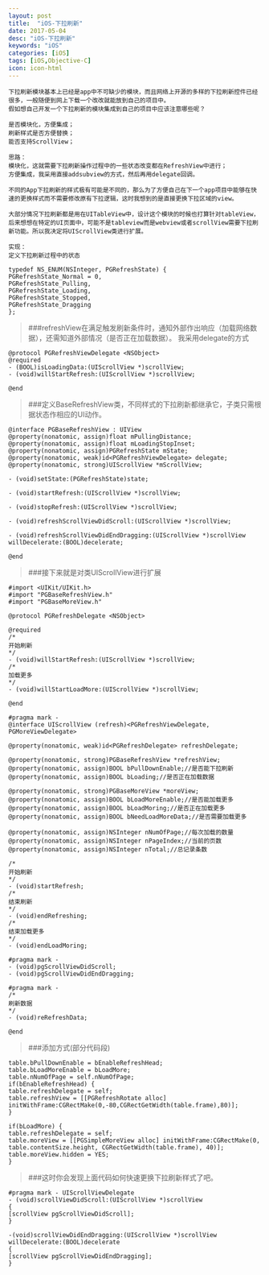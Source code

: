 ```yaml
---
layout: post
title:  "iOS-下拉刷新"
date: 2017-05-04
desc: "iOS-下拉刷新"
keywords: "iOS"
categories: [iOS]
tags: [iOS,Objective-C]
icon: icon-html
---
```


    下拉刷新模块基本上已经是app中不可缺少的模块，而且网络上开源的多样的下拉刷新控件已经很多，一般随便到网上下载一个改改就能放到自己的项目中。
    假如想自己开发一个下拉刷新的模块集成到自己的项目中应该注意哪些呢？

    是否模块化，方便集成；
    刷新样式是否方便替换；
    能否支持ScrollView；

    思路：
    模块化，这就需要下拉刷新操作过程中的一些状态改变都在RefreshView中进行；
    方便集成，我采用直接addsubview的方式，然后再用delegate回调。
    
    不同的App下拉刷新的样式极有可能是不同的，那么为了方便自己在下一个app项目中能够在快速的更换样式而不需要修改原有下拉逻辑，这时我想到的是直接更换下拉区域的view。
    
    大部分情况下拉刷新都是用在UITableView中，设计这个模块的时候也打算针对tableView，后来想想在特定的UI页面中，可能不是tableview而是webview或者scrollView需要下拉刷新功能。所以我决定将UIScrollView类进行扩展。
    
    实现：
    定义下拉刷新过程中的状态

    typedef NS_ENUM(NSInteger, PGRefreshState) {
    PGRefreshState_Normal = 0,
    PGRefreshState_Pulling,
    PGRefreshState_Loading,
    PGRefreshState_Stopped,
    PGRefreshState_Dragging
    };

>###refreshView在满足触发刷新条件时，通知外部作出响应（加载网络数据），还需知道外部情况（是否正在加载数据）。
    我采用delegate的方式

    @protocol PGRefreshViewDelegate <NSObject>
    @required
    - (BOOL)isLoadingData:(UIScrollView *)scrollView;
    - (void)willStartRefresh:(UIScrollView *)scrollView;
    
    @end

>###定义BaseRefreshView类，不同样式的下拉刷新都继承它，子类只需根据状态作相应的UI动作。

    @interface PGBaseRefreshView : UIView
    @property(nonatomic, assign)float mPullingDistance;
    @property(nonatomic, assign)float mLoadingStopInset;
    @property(nonatomic, assign)PGRefreshState mState;
    @property(nonatomic, weak)id<PGRefreshViewDelegate> delegate;
    @property(nonatomic, strong)UIScrollView *mScrollView;

    - (void)setState:(PGRefreshState)state;
    
    - (void)startRefresh:(UIScrollView *)scrollView;
    
    - (void)stopRefresh:(UIScrollView *)scrollView;
    
    - (void)refreshScrollViewDidScroll:(UIScrollView *)scrollView;
    
    - (void)refreshScrollViewDidEndDragging:(UIScrollView *)scrollView willDecelerate:(BOOL)decelerate;
    
    @end

>###接下来就是对类UIScrollView进行扩展

    #import <UIKit/UIKit.h>
    #import "PGBaseRefreshView.h"
    #import "PGBaseMoreView.h"

    @protocol PGRefreshDelegate <NSObject>

    @required
    /*
    开始刷新
    */
    - (void)willStartRefresh:(UIScrollView *)scrollView;
    /*
    加载更多
    */
    - (void)willStartLoadMore:(UIScrollView *)scrollView;
    
    @end

    #pragma mark -
    @interface UIScrollView (refresh)<PGRefreshViewDelegate, PGMoreViewDelegate>
    
    @property(nonatomic, weak)id<PGRefreshDelegate> refreshDelegate;
    
    @property(nonatomic, strong)PGBaseRefreshView *refreshView;
    @property(nonatomic, assign)BOOL bPullDownEnable;//是否能下拉刷新
    @property(nonatomic, assign)BOOL bLoading;//是否正在加载数据
    
    @property(nonatomic, strong)PGBaseMoreView *moreView;
    @property(nonatomic, assign)BOOL bLoadMoreEnable;//是否能加载更多
    @property(nonatomic, assign)BOOL bLoadMoring;//是否正在加载更多
    @property(nonatomic, assign)BOOL bNeedLoadMoreData;//是否需要加载更多
    
    @property(nonatomic, assign)NSInteger nNumOfPage;//每次加载的数量
    @property(nonatomic, assign)NSInteger nPageIndex;//当前的页数
    @property(nonatomic, assign)NSInteger nTotal;//总记录条数
    
    /*
    开始刷新
    */
    - (void)startRefresh;
    /*
    结束刷新
    */
    - (void)endRefreshing;
    /*
    结束加载更多
    */
    - (void)endLoadMoring;
    
    #pragma mark -
    - (void)pgScrollViewDidScroll;
    - (void)pgScrollViewDidEndDragging;
    
    #pragma mark -
    /*
    刷新数据
    */
    - (void)reRefreshData;
    
    @end
    
>###添加方式(部分代码段)
    
    table.bPullDownEnable = bEnableRefreshHead;
    table.bLoadMoreEnable = bLoadMore;
    table.nNumOfPage = self.nNumOfPage;
    if(bEnableRefreshHead) {
    table.refreshDelegate = self;
    table.refreshView = [[PGRefreshRotate alloc] initWithFrame:CGRectMake(0,-80,CGRectGetWidth(table.frame),80)];
    }
    
    if(bLoadMore) {
    table.refreshDelegate = self;
    table.moreView = [[PGSimpleMoreView alloc] initWithFrame:CGRectMake(0, table.contentSize.height, CGRectGetWidth(table.frame), 40)];
    table.moreView.hidden = YES;
    }
    
>###这时你会发现上面代码如何快速更换下拉刷新样式了吧。

    #pragma mark - UIScrollViewDelegate
    - (void)scrollViewDidScroll:(UIScrollView *)scrollView
    {
    [scrollView pgScrollViewDidScroll];
    }
    
    -(void)scrollViewDidEndDragging:(UIScrollView *)scrollView willDecelerate:(BOOL)decelerate
    {
    [scrollView pgScrollViewDidEndDragging];
    }
